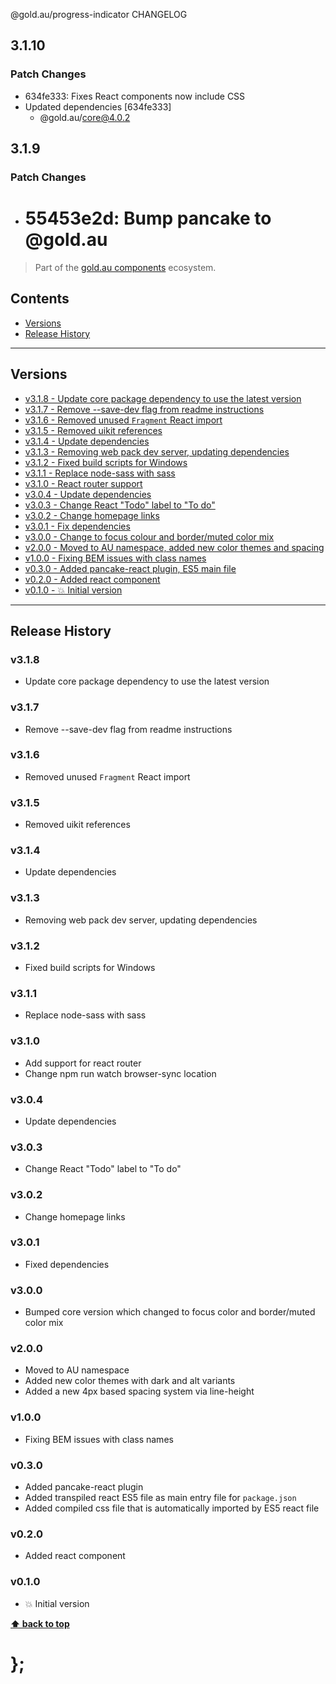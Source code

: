 @gold.au/progress-indicator CHANGELOG

## 3.1.10

### Patch Changes

- 634fe333: Fixes React components now include CSS
- Updated dependencies [634fe333]
  - @gold.au/core@4.0.2

## 3.1.9

### Patch Changes

- # 55453e2d: Bump pancake to @gold.au

> Part of the [gold.au components](https://github.com/designsystemau/gold-design-system/) ecosystem.

## Contents

- [Versions](#install)
- [Release History](#release-history)

---

## Versions

- [v3.1.8 - Update core package dependency to use the latest version](#v318)
- [v3.1.7 - Remove --save-dev flag from readme instructions](#v317)
- [v3.1.6 - Removed unused `Fragment` React import](#v316)
- [v3.1.5 - Removed uikit references](#v315)
- [v3.1.4 - Update dependencies](#v314)
- [v3.1.3 - Removing web pack dev server, updating dependencies](#v313)
- [v3.1.2 - Fixed build scripts for Windows](#v312)
- [v3.1.1 - Replace node-sass with sass](#v311)
- [v3.1.0 - React router support](#v310)
- [v3.0.4 - Update dependencies](#v304)
- [v3.0.3 - Change React "Todo" label to "To do"](#v303)
- [v3.0.2 - Change homepage links ](#v302)
- [v3.0.1 - Fix dependencies ](#v301)
- [v3.0.0 - Change to focus colour and border/muted color mix](#v300)
- [v2.0.0 - Moved to AU namespace, added new color themes and spacing](#v200)
- [v1.0.0 - Fixing BEM issues with class names](#v100)
- [v0.3.0 - Added pancake-react plugin, ES5 main file](#v030)
- [v0.2.0 - Added react component](#v020)
- [v0.1.0 - 💥 Initial version](#v010)

---

## Release History

### v3.1.8

- Update core package dependency to use the latest version

### v3.1.7

- Remove --save-dev flag from readme instructions

### v3.1.6

- Removed unused `Fragment` React import

### v3.1.5

- Removed uikit references

### v3.1.4

- Update dependencies

### v3.1.3

- Removing web pack dev server, updating dependencies

### v3.1.2

- Fixed build scripts for Windows

### v3.1.1

- Replace node-sass with sass

### v3.1.0

- Add support for react router
- Change npm run watch browser-sync location

### v3.0.4

- Update dependencies

### v3.0.3

- Change React "Todo" label to "To do"

### v3.0.2

- Change homepage links

### v3.0.1

- Fixed dependencies

### v3.0.0

- Bumped core version which changed to focus color and border/muted color mix

### v2.0.0

- Moved to AU namespace
- Added new color themes with dark and alt variants
- Added a new 4px based spacing system via line-height

### v1.0.0

- Fixing BEM issues with class names

### v0.3.0

- Added pancake-react plugin
- Added transpiled react ES5 file as main entry file for `package.json`
- Added compiled css file that is automatically imported by ES5 react file

### v0.2.0

- Added react component

### v0.1.0

- 💥 Initial version

**[⬆ back to top](#contents)**

# };

